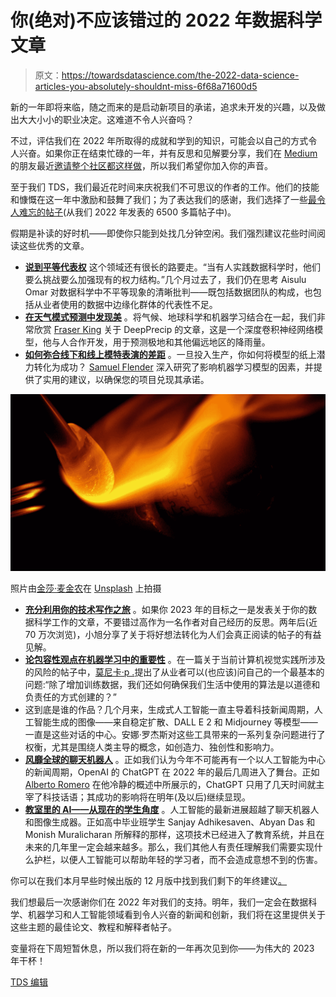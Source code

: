 # 你(绝对)不应该错过的 2022 年数据科学文章

> 原文：<https://towardsdatascience.com/the-2022-data-science-articles-you-absolutely-shouldnt-miss-6f68a71600d5>

新的一年即将来临，随之而来的是启动新项目的承诺，追求未开发的兴趣，以及做出大大小小的职业决定。这难道不令人兴奋吗？

不过，评估我们在 2022 年所取得的成就和学到的知识，可能会以自己的方式令人兴奋。如果你正在结束忙碌的一年，并有反思和见解要分享，我们在 [Medium](https://medium.com/u/504c7870fdb6?source=post_page-----6f68a71600d5--------------------------------) 的朋友最近[邀请整个社区都这样做](https://blog.medium.com/your-invitation-to-tell-us-about-2022-d45758d20455)，所以我们希望你加入你的声音。

至于我们 TDS，我们最近花时间来庆祝我们不可思议的作者的工作。他们的技能和慷慨在这一年中激励和鼓舞了我们；为了表达我们的感谢，我们选择了一些[最令人难忘的帖子](/december-edition-2022-highlights-d9d049dcc318)(从我们 2022 年发表的 6500 多篇帖子中)。

假期是补读的好时机——即使你只能到处找几分钟空闲。我们强烈建议花些时间阅读这些优秀的文章。

*   [**说到平等代表权**](/the-inequality-in-the-data-science-industry-937992032851) 这个领域还有很长的路要走。“当有人实践数据科学时，他们要么挑战要么加强现有的权力结构。”几个月过去了，我们仍在思考 Aisulu Omar 对数据科学中不平等现象的清晰批判——既包括数据团队的构成，也包括从业者使用的数据中边缘化群体的代表性不足。
*   [**在天气模式预测中发现美**](/do-neural-networks-dream-of-falling-snow-89b5036ae324) 。将气候、地球科学和机器学习结合在一起，我们非常欣赏 [Fraser King](https://medium.com/u/3de75072e25d?source=post_page-----6f68a71600d5--------------------------------) 关于 DeepPrecip 的文章，这是一个深度卷积神经网络模型，他与人合作开发，用于预测极地和其他偏远地区的降雨量。
*   [**如何弥合线下和线上模特表演的差距**](/is-my-model-really-better-560e729f81d2) 。一旦投入生产，你如何将模型的纸上潜力转化为成功？ [Samuel Flender](https://medium.com/u/ce56d9dcd568?source=post_page-----6f68a71600d5--------------------------------) 深入研究了影响机器学习模型的因素，并提供了实用的建议，以确保您的项目兑现其承诺。

![](img/500495d49964a8819fcc16930315fc42.png)

照片由[金莎·麦金农](https://unsplash.com/@vixenly?utm_source=medium&utm_medium=referral)在 [Unsplash](https://unsplash.com?utm_source=medium&utm_medium=referral) 上拍摄

*   [**充分利用你的技术写作之旅**](/my-technical-writing-journey-14ea1ca18e79) 。如果你 2023 年的目标之一是发表关于你的数据科学工作的文章，不要错过高作为一名作者对自己经历的反思。两年后(近 70 万次浏览)，小旭分享了关于将好想法转化为人们会真正阅读的帖子的有益见解。
*   [**论包容性观点在机器学习中的重要性**](/computer-vision-and-melanin-a-dei-case-study-df4a6f304a01) 。在一篇关于当前计算机视觉实践所涉及的风险的帖子中，[莫尼卡·p .](https://medium.com/u/5c19510969d1?source=post_page-----6f68a71600d5--------------------------------)提出了从业者可以(也应该)问自己的一个最基本的问题:“除了增加训练数据，我们还如何确保我们生活中使用的算法是以道德和负责任的方式创建的？”
*   这到底是谁的作品？几个月来，生成式人工智能一直主导着科技新闻周期，人工智能生成的图像——来自稳定扩散、DALL E 2 和 Midjourney 等模型——一直是这些对话的中心。安娜·罗杰斯对这些工具带来的一系列复杂问题进行了权衡，尤其是围绕人类主导的概念，如创造力、独创性和影响力。
*   [**风靡全球的聊天机器人**](/openais-chatgpt-is-the-world-s-best-chatbot-a25fa9f54442) 。正如我们认为今年不可能再有一个以人工智能为中心的新闻周期，OpenAI 的 ChatGPT 在 2022 年的最后几周进入了舞台。正如 [Alberto Romero](https://medium.com/u/7ba6be8a3022?source=post_page-----6f68a71600d5--------------------------------) 在他冷静的概述中所展示的，ChatGPT 只用了几天时间就主宰了科技话语；其成功的影响将在明年(及以后)继续显现。
*   [**教室里的 AI——从现在的学生角度**](/artificial-intelligence-is-transforming-modern-education-d95bf8d19acd) 。人工智能的最新进展超越了聊天机器人和图像生成器。正如高中毕业班学生 Sanjay Adhikesaven、Abyan Das 和 Monish Muralicharan 所解释的那样，这项技术已经进入了教育系统，并且在未来的几年里一定会越来越多。那么，我们其他人有责任理解我们需要实现什么护栏，以便人工智能可以帮助年轻的学习者，而不会造成意想不到的伤害。

你可以在我们本月早些时候出版的 12 月版中找到我们剩下的年终建议[。](/december-edition-2022-highlights-d9d049dcc318)

我们想最后一次感谢你们在 2022 年对我们的支持。明年，我们一定会在数据科学、机器学习和人工智能领域看到令人兴奋的新闻和创新，我们将在这里提供关于这些主题的最佳论文、教程和解释者帖子。

变量将在下周短暂休息，所以我们将在新的一年再次见到你——为伟大的 2023 年干杯！

[TDS 编辑](https://medium.com/u/7e12c71dfa81?source=post_page-----6f68a71600d5--------------------------------)